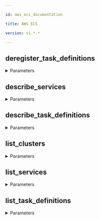 ```yaml
---

id: aws_ecs_documentation

title: AWS ECS

version: v1.*.*

---
```


## deregister_task_definitions



<details><summary>Parameters</summary>

#### ContentType

**Type:** STRING

#### body

**Type:** OBJECT

#### target

**Type:** STRING

</details>

## describe_services



<details><summary>Parameters</summary>

#### ContentType

**Type:** STRING

#### body

**Type:** OBJECT

#### target

**Type:** STRING

</details>

## describe_task_definitions



<details><summary>Parameters</summary>

#### ContentType

**Type:** STRING

#### body

**Type:** OBJECT

#### target

**Type:** STRING

</details>

## list_clusters



<details><summary>Parameters</summary>

#### ContentType

**Type:** STRING

#### body

**Type:** OBJECT

#### target

**Type:** STRING

</details>

## list_services



<details><summary>Parameters</summary>

#### ContentType

**Type:** STRING

#### body

**Type:** OBJECT

#### target

**Type:** STRING

</details>

## list_task_definitions



<details><summary>Parameters</summary>

#### ContentType

**Type:** STRING

#### body

**Type:** OBJECT

#### target

**Type:** STRING

</details>

